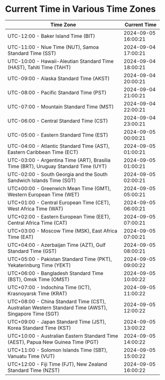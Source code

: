 # Current Time in Various Time Zones

| Time Zone | Current Time |
|-----------|--------------|
| UTC-12:00 - Baker Island Time (BIT) | 2024-09-05 16:00:21 |
| UTC-11:00 - Niue Time (NUT), Samoa Standard Time (SST) | 2024-09-04 17:00:21 |
| UTC-10:00 - Hawaii-Aleutian Standard Time (HAST), Tahiti Time (TAHT) | 2024-09-04 18:00:21 |
| UTC-09:00 - Alaska Standard Time (AKST) | 2024-09-04 20:00:21 |
| UTC-08:00 - Pacific Standard Time (PST) | 2024-09-04 21:00:21 |
| UTC-07:00 - Mountain Standard Time (MST) | 2024-09-04 22:00:21 |
| UTC-06:00 - Central Standard Time (CST) | 2024-09-04 23:00:21 |
| UTC-05:00 - Eastern Standard Time (EST) | 2024-09-05 00:00:21 |
| UTC-04:00 - Atlantic Standard Time (AST), Eastern Caribbean Time (ECT) | 2024-09-05 01:00:21 |
| UTC-03:00 - Argentina Time (ART), Brasília Time (BRT), Uruguay Standard Time (UYT) | 2024-09-05 01:00:21 |
| UTC-02:00 - South Georgia and the South Sandwich Islands Time (SGT) | 2024-09-05 02:00:21 |
| UTC±00:00 - Greenwich Mean Time (GMT), Western European Time (WET) | 2024-09-05 05:00:21 |
| UTC+01:00 - Central European Time (CET), West Africa Time (WAT) | 2024-09-05 06:00:21 |
| UTC+02:00 - Eastern European Time (EET), Central Africa Time (CAT) | 2024-09-05 07:00:21 |
| UTC+03:00 - Moscow Time (MSK), East Africa Time (EAT) | 2024-09-05 07:00:21 |
| UTC+04:00 - Azerbaijan Time (AZT), Gulf Standard Time (GST) | 2024-09-05 08:00:21 |
| UTC+05:00 - Pakistan Standard Time (PKT), Yekaterinburg Time (YEKT) | 2024-09-05 09:00:22 |
| UTC+06:00 - Bangladesh Standard Time (BST), Omsk Time (OMST) | 2024-09-05 10:00:22 |
| UTC+07:00 - Indochina Time (ICT), Krasnoyarsk Time (KRAT) | 2024-09-05 11:00:22 |
| UTC+08:00 - China Standard Time (CST), Australian Western Standard Time (AWST), Singapore Time (SGT) | 2024-09-05 12:00:22 |
| UTC+09:00 - Japan Standard Time (JST), Korea Standard Time (KST) | 2024-09-05 13:00:22 |
| UTC+10:00 - Australian Eastern Standard Time (AEST), Papua New Guinea Time (PGT) | 2024-09-05 14:00:22 |
| UTC+11:00 - Solomon Islands Time (SBT), Vanuatu Time (VUT) | 2024-09-05 15:00:22 |
| UTC+12:00 - Fiji Time (FJT), New Zealand Standard Time (NZST) | 2024-09-05 16:00:22 |
